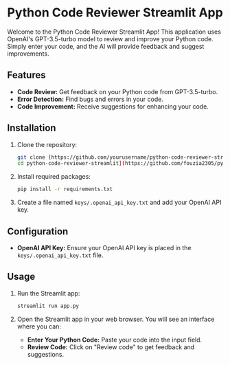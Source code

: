# Python Code Reviewer Streamlit App

Welcome to the Python Code Reviewer Streamlit App! This application uses OpenAI's GPT-3.5-turbo model to review and improve your Python code. Simply enter your code, and the AI will provide feedback and suggest improvements.

## Features

- **Code Review:** Get feedback on your Python code from GPT-3.5-turbo.
- **Error Detection:** Find bugs and errors in your code.
- **Code Improvement:** Receive suggestions for enhancing your code.

## Installation

1. Clone the repository:
    ```bash
    git clone [https://github.com/yourusername/python-code-reviewer-streamlit.git
    cd python-code-reviewer-streamlit](https://github.com/fouzia2305/python-code-reviewer-genAI.git)
    ```

2. Install required packages:
    ```bash
    pip install -r requirements.txt
    ```

3. Create a file named `keys/.openai_api_key.txt` and add your OpenAI API key.

## Configuration

- **OpenAI API Key:** Ensure your OpenAI API key is placed in the `keys/.openai_api_key.txt` file.

## Usage

1. Run the Streamlit app:
    ```bash
    streamlit run app.py
    ```

2. Open the Streamlit app in your web browser. You will see an interface where you can:
   - **Enter Your Python Code:** Paste your code into the input field.
   - **Review Code:** Click on "Review code" to get feedback and suggestions.
